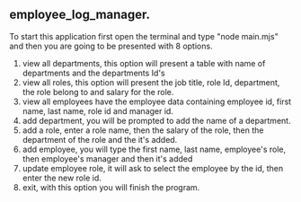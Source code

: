 
## employee_log_manager.

To start this application first open the terminal and type "node main.mjs" and then you are going to be presented with 8 options.
1. view all departments, this option will present a table with name of departments and the departments Id's
2. view all roles, this option will present the job title, role Id, department, the role belong to and salary for the role.
3. view all employees have the employee data containing employee id, first name, last name, role id and manager id.
4. add department, you will be prompted to add the name of a department.
5. add a role, enter a role name, then the salary of the role, then the department of the role and the it's added.
6. add employee, you will type the first name, last name, employee's role, then employee's manager and then it's added
7. update employee role, it will ask to select the employee by the id, then enter the new role id.
8. exit, with this option you will finish the program.
